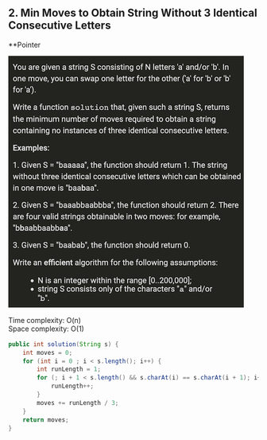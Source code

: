 ## 2. Min Moves to Obtain String Without 3 Identical Consecutive Letters

**Pointer

![](https://github.com/junj0619/CodeLab/blob/master/src/CS1802/_MS/OA/_img/002.%20Min%20Moves%20to%20Obtain%20String%20Without%203%20Identical%20Consecutive%20Letters.png)

Time complexity: O(n)   
Space complexity: O(1)

```java
public int solution(String s) {
    int moves = 0;
    for (int i = 0 ; i < s.length(); i++) {
        int runLength = 1;
        for (; i + 1 < s.length() && s.charAt(i) == s.charAt(i + 1); i++) {
            runLength++;
        }
        moves += runLength / 3;
    }
    return moves;
}
```
